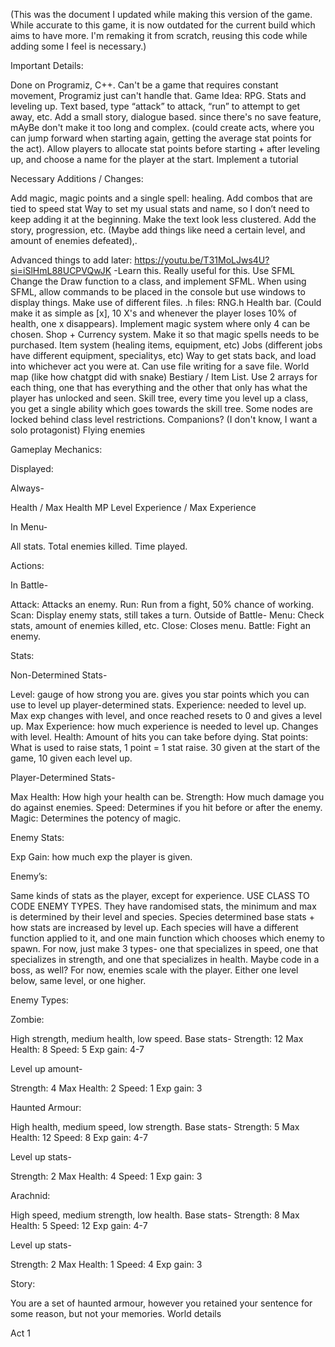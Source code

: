 (This was the document I updated while making this version of the game. While accurate to this game, it is now outdated for the current build which aims to have more. I'm remaking it from scratch, reusing this code while adding some I feel is necessary.)

Important Details:

Done on Programiz, C++.
Can't be a game that requires constant movement, Programiz just can't handle that.
Game Idea:
RPG. Stats and leveling up. 
Text based, type “attack” to attack, “run” to attempt to get away, etc.
Add a small story, dialogue based. since there's no save feature, mAyBe don't make it too long and complex. (could create acts, where you can jump forward when starting again, getting the average stat points for the act).
Allow players to allocate stat points before starting + after leveling up, and choose a name for the player at the start.
Implement a tutorial

Necessary Additions / Changes:

Add magic, magic points and a single spell: healing.
Add combos that are tied to speed stat
Way to set my usual stats and name, so I don’t need to keep adding it at the beginning.
Make the text look less clustered.
Add the story, progression, etc. (Maybe add things like need a certain level, and amount of enemies defeated),.

Advanced things to add later:
https://youtu.be/T31MoLJws4U?si=iSlHmL88UCPVQwJK
-Learn this. Really useful for this.
Use SFML
Change the Draw function to a class, and implement SFML.
When using SFML, allow commands to be placed in the console but use windows to display things.
Make use of different files. 
.h files:
RNG.h
Health bar. (Could make it as simple as [x], 10 X's and whenever the player loses 10% of health, one x disappears).
Implement magic system where only 4 can be chosen.
Shop + Currency system. Make it so that magic spells needs to be purchased.
Item system (healing items, equipment, etc)
Jobs (different jobs have different equipment, specialitys, etc)
Way to get stats back, and load into whichever act you were at. Can use file writing for a save file.
World map (like how chatgpt did with snake)
Bestiary / Item List. Use 2 arrays for each thing, one that has everything and the other that only has what the player has unlocked and seen.
Skill tree, every time you level up a class, you get a single ability which goes towards the skill tree. Some nodes are locked behind class level restrictions.
Companions? (I don't know, I want a solo protagonist)
Flying enemies

Gameplay Mechanics:

Displayed:

Always-

Health / Max Health
MP
Level
Experience / Max Experience

In Menu-

All stats.
Total enemies killed.
Time played.

Actions:

In Battle-

Attack: Attacks an enemy.
Run: Run from a fight, 50% chance of working.
Scan: Display enemy stats, still takes a turn.
Outside of Battle-
Menu: Check stats, amount of enemies killed, etc.
Close: Closes menu.
Battle: Fight an enemy.

Stats:

Non-Determined Stats-

Level: gauge of how strong you are. gives you star points which you can use to level up player-determined stats.
Experience: needed to level up. Max exp changes with level, and once reached resets to 0 and gives a level up.
Max Experience: how much experience is needed to level up. Changes with level.
Health: Amount of hits you can take before dying.
Stat points: What is used to raise stats, 1 point = 1 stat raise. 30 given at the start of the game, 10 given each level up.

Player-Determined Stats-

Max Health: How high your health can be.
Strength: How much damage you do against enemies.
Speed: Determines if you hit before or after the enemy.
Magic: Determines the potency of magic.

Enemy Stats:

Exp Gain: how much exp the player is given.

Enemy’s:

Same kinds of stats as the player, except for experience. 
USE CLASS TO CODE ENEMY TYPES.
They have randomised stats, the minimum and max is determined by their level and species. 
Species determined base stats + how stats are increased by level up.
Each species will have a different function applied to it, and one main function which chooses which enemy to spawn.
For now, just make 3 types- one that specializes in speed, one that specializes in strength, and one that specializes in health.
Maybe code in a boss, as well?
For now, enemies scale with the player. Either one level below, same level, or one higher.

Enemy Types:

Zombie:

High strength, medium health, low speed.
Base stats-
Strength: 12
Max Health: 8
Speed: 5
Exp gain: 4-7

Level up amount-

Strength: 4
Max Health: 2
Speed: 1
Exp gain: 3

Haunted Armour:

High health, medium speed, low strength.
Base stats-
Strength: 5
Max Health: 12
Speed: 8
Exp gain: 4-7

Level up stats-

Strength: 2
Max Health: 4
Speed: 1
Exp gain: 3

Arachnid:

High speed, medium strength, low health.
Base stats-
Strength: 8
Max Health: 5
Speed: 12
Exp gain: 4-7

Level up stats-

Strength: 2
Max Health: 1
Speed: 4
Exp gain: 3

Story:

You are a set of haunted armour, however you retained your sentence for some reason, but not your memories.
World details

Act 1
